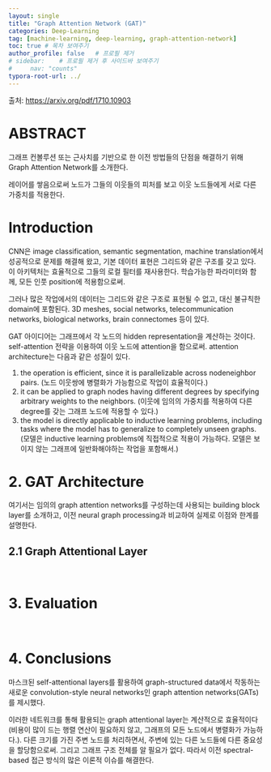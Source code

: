```yaml
---
layout: single
title: "Graph Attention Network (GAT)"
categories: Deep-Learning
tag: [machine-learning, deep-learning, graph-attention-network]
toc: true # 목차 보여주기
author_profile: false   # 프로필 제거
# sidebar:    # 프로필 제거 후 사이드바 보여주기
#     nav: "counts"
typora-root-url: ../
---
```


출처: https://arxiv.org/pdf/1710.10903

# ABSTRACT
그래프 컨볼루션 또는 근사치를 기반으로 한 이전 방법들의 단점을 해결하기 위해 Graph Attention Network를 소개한다.

레이어를 쌓음으로써 노드가 그들의 이웃들의 피처를 보고 이웃 노드들에게 서로 다른 가중치를 적용한다.

# Introduction
CNN은 image classification, semantic segmentation, machine translation에서 성공적으로 문제를 해결해 왔고, 기본 데이터 표현은 그리드와 같은 구조를 갖고 있다.
이 아키텍처는 효율적으로 그들의 로컬 필터를 재사용한다. 학습가능한 파라미터와 함께, 모든 인풋 position에 적용함으로써.

그러나 많은 작업에서의 데이터는 그리드와 같은 구조로 표현될 수 없고, 대신 불규칙한 domain에 포함된다. 3D meshes, social networks, telecommunication networks, biological networks, brain connectomes 등이 있다.

GAT
아이디어는 그래프에서 각 노드의 hidden representation을 계산하는 것이다. self-attention 전략을 이용하여 이웃 노드에 attention을 함으로써.
attention architecture는 다음과 같은 성질이 있다.
1. the operation is efficient, since it is parallelizable across nodeneighbor pairs. (노드 이웃쌍에 병렬화가 가능함으로 작업이 효율적이다.)
2. it can be applied to graph nodes having different degrees by specifying arbitrary weights to the neighbors. (이웃에 임의의 가중치를 적용하여 다른 degree를 갖는 그래프 노드에 적용할 수 있다.)
3. the model is directly applicable to inductive learning problems, including tasks where the model has to generalize to completely unseen graphs. (모델은 inductive learning problems에 직접적으로 적용이 가능하다. 모델은 보이지 않는 그래프에 일반화해야하는 작업을 포함해서.)

# 2. GAT Architecture
여기서는 임의의 graph attention networks를 구성하는데 사용되는 building block layer를 소개하고, 이전 neural graph processing과 비교하여 실제로 이점와 한계를 설명한다.

## 2.1 Graph Attentional Layer


<br>

# 3. Evaluation

<br>

# 4. Conclusions
마스크된 self-attentional layers를 활용하여 graph-structured data에서 작동하는 새로운 convolution-style neural networks인 graph attention networks(GATs)를 제시했다.

이러한 네트워크를 통해 활용되는 graph attentional layer는 계산적으로 효율적이다 (비용이 많이 드는 행렬 연산이 필요하지 않고, 그래프의 모든 노드에서 병렬화가 가능하다.).
다른 크기를 가진 주변 노드를 처리하면서, 주변에 있는 다른 노드들에 다른 중요성을 할당함으로써. 그리고 그래프 구조 전체를 알 필요가 없다.
따라서 이전 spectral-based 접근 방식의 많은 이론적 이슈를 해결한다.

